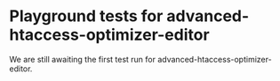 # Playground tests for advanced-htaccess-optimizer-editor
We are still awaiting the first test run for advanced-htaccess-optimizer-editor.
